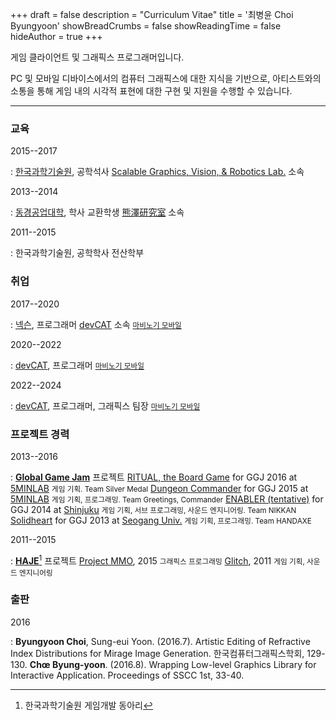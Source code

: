 +++
draft = false
description = "Curriculum Vitae"
title = '최병윤 Choi Byungyoon'
showBreadCrumbs = false
showReadingTime = false
hideAuthor = true
+++

<style>
p {
  text-indent: 0;
}

br {
  margin-bottom: 0;
}
</style>

게임 클라이언트 및 그래픽스 프로그래머입니다.

PC 및 모바일 디바이스에서의 컴퓨터 그래픽스에 대한 지식을 기반으로, 아티스트와의 소통을 통해 게임 내의 시각적 표현에 대한 구현 및 지원을 수행할 수 있습니다.

---

### 교육

2015--2017

: [한국과학기술원][kaist], 공학석사
[Scalable Graphics, Vision, & Robotics Lab.][sgvr] 소속

2013--2014

: [동경공업대학][titech], 학사 교환학생
[熊澤研究室][kumazawa] 소속

2011--2015

: 한국과학기술원, 공학학사
전산학부

[kaist]: https://www.kaist.ac.kr/
[sgvr]: https://sgvr.kaist.ac.kr/
[titech]: https://www.titech.ac.jp/
[kumazawa]: https://kuma2.isl.titech.ac.jp/

### 취업

2017--2020

: [넥슨][nexon], 프로그래머
[devCAT][devCAT] 소속
<small>[마비노기 모바일][mabinogimobile]</small> 

[nexon]: https://www.nexon.com/
[devCAT]: https://devcat.com/
[mabinogimobile]: https://mabinogimobile.nexon.com/

2020--2022

: [devCAT][devCAT], 프로그래머
<small>[마비노기 모바일][mabinogimobile]</small> 

2022--2024

: [devCAT][devCAT], 프로그래머, 그래픽스 팀장
<small>[마비노기 모바일][mabinogimobile]</small> 

### 프로젝트 경력

2013--2016

: [**Global Game Jam**][ggj] 프로젝트
[RITUAL, the Board Game][ggj2016] for GGJ 2016 at [5MINLAB][ggj2016loc]
<small>게임 기획. Team Silver Medal</small>
[Dungeon Commander][ggj2015] for GGJ 2015 at [5MINLAB][ggj2015loc] 
<small>게임 기획, 프로그래밍. Team Greetings, Commander</small> 
[ENABLER (tentative)][ggj2014] for GGJ 2014 at [Shinjuku][ggj2014loc] 
<small>게임 기획, 서브 프로그래밍, 사운드 엔지니어링. Team NIKKAN</small> 
[Solidheart][ggj2013] for GGJ 2013 at [Seogang Univ.][ggj2013loc] 
<small>게임 기획, 프로그래밍. Team HANDAXE</small> 

2011--2015

: [**HAJE**][hajehp][^1] 프로젝트
[Project MMO][mmo], 2015 
<small>그래픽스 프로그래밍</small> 
[Glitch][glitch], 2011 
<small>게임 기획, 사운드 엔지니어링</small>

[ggj]: https://globalgamejam.org/
[ggj2016]: https://globalgamejam.org/2016/games/ritual-board-game
[ggj2015]: https://globalgamejam.org/2015/games/dungeon-commander
[ggj2014]: https://globalgamejam.org/2014/games/enabler-tentative
[ggj2013]: http://2013-server.globalgamejam.org/2013/solidheart
[ggj2016loc]: https://globalgamejam.org/2016/jam-sites/ggj-2016-seoul-5minlab
[ggj2015loc]: https://globalgamejam.org/2015/jam-sites/ggj-seoul-5minlab
[ggj2014loc]: https://globalgamejam.org/2014/jam-sites/ggjshinggj2014%E6%96%B0%E5%AE%BF%EF%BC%89
[ggj2013loc]: http://2013-server.globalgamejam.org/sites/2013/ggj-seoul-seogang-univ
[hajehp]: https://haje.org/
[mmo]: https://bitbucket.org/haje/mmo
[glitch]: https://haje.org/projects/glitch/index
[^1]: 한국과학기술원 게임개발 동아리

### 출판

2016

: **Byungyoon Choi**, Sung-eui Yoon. (2016.7). Artistic Editing of Refractive Index Distributions for Mirage Image Generation. 한국컴퓨터그래픽스학회, 129-130.
**Chœ Byung-yoon**. (2016.8). Wrapping Low-level Graphics Library for Interactive Application. Proceedings of SSCC 1st, 33-40.